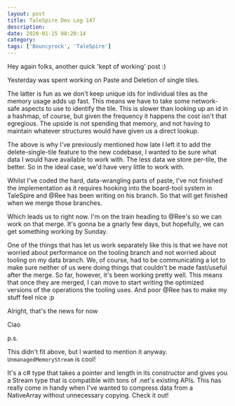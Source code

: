 ```yaml
---
layout: post
title: TaleSpire Dev Log 147
description:
date: 2020-01-15 08:20:14
category:
tags: ['Bouncyrock', 'TaleSpire']
---
```


Hey again folks, another quick 'kept of working' post :)

Yesterday was spent working on Paste and Deletion of single tiles. 

The latter is fun as we don't keep unique ids for individual tiles as the memory usage adds up fast. This means we have to take some network-safe aspects to use to identify the tile. This is slower than looking up an id in a hashmap, of course, but given the frequency it happens the cost isn't that egregious. The upside is not spending that memory, and not having to maintain whatever structures would have given us a direct lookup.

The above is why I've previously mentioned how late I left it to add the delete-single-tile feature to the new codebase, I wanted to be sure what data I would have available to work with. The less data we store per-tile, the better. So in the ideal case, we'd have very little to work with.

Whilst I've coded the hard, data-wrangling parts of paste, I've not finished the implementation as it requires hooking into the board-tool system in TaleSpire and @Ree has been writing on his branch. So that will get finished when we merge those branches.

Which leads us to right now. I'm on the train heading to @Ree's so we can work on that merge. It's gonna be a gnarly few days, but hopefully, we can get something working by Sunday. 

One of the things that has let us work separately like this is that we have not worried about performance on the tooling branch and not worried about tooling on my data branch. We, of course, had to be communicating a lot to make sure neither of us were doing things that couldn't be made fast/useful after the merge. So far, however, it's been working pretty well. This means that once they are merged, I can move to start writing the optimized versions of the operations the tooling uses. And poor @Ree has to make my stuff feel nice :p

Alright, that's the news for now

Ciao

p.s. 

This didn't fit above, but I wanted to mention it anyway. `UnmanagedMemoryStream` is cool!

It's a c# type that takes a pointer and length in its constructor and gives you a Stream type that is compatible with tons of .net's existing APIs. This has really come in handy when I've wanted to compress data from a NativeArray without unnecessary copying. Check it out!
